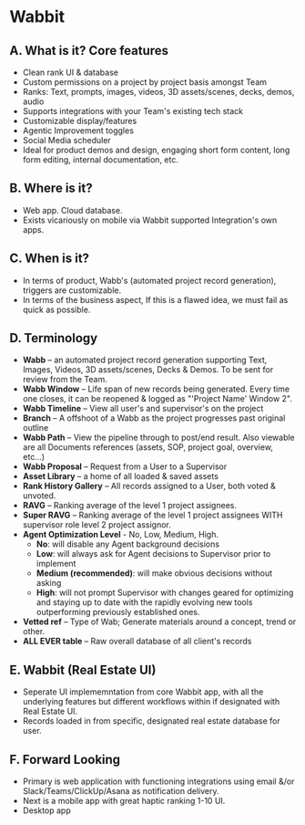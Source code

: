 # Wabbit

## A. What is it? Core features

- Clean rank UI & database
- Custom permissions on a project by project basis amongst Team
- Ranks: Text, prompts, images, videos, 3D assets/scenes, decks, demos, audio
- Supports integrations with your Team's existing tech stack
- Customizable display/features
- Agentic Improvement toggles
- Social Media scheduler
- Ideal for product demos and design, engaging short form content, long form editing, internal documentation, etc.

## B. Where is it?

- Web app. Cloud database.
- Exists vicariously on mobile via Wabbit supported Integration's own apps.

## C. When is it?

- In terms of product, Wabb's (automated project record generation), triggers are customizable.
- In terms of the business aspect, If this is a flawed idea, we must fail as quick as possible.

## D. Terminology

- **Wabb** – an automated project record generation supporting Text, Images, Videos, 3D assets/scenes, Decks & Demos. To be sent for review from the Team.
- **Wabb Window** – Life span of new records being generated. Every time one closes, it can be reopened & logged as "'Project Name' Window 2".
- **Wabb Timeline** – View all user's and supervisor's on the project
- **Branch** – A offshoot of a Wabb as the project progresses past original outline
- **Wabb Path** – View the pipeline through to post/end result. Also viewable are all Documents references (assets, SOP, project goal, overview, etc...)
- **Wabb Proposal** – Request from a User to a Supervisor
- **Asset Library** – a home of all loaded & saved assets
- **Rank History Gallery** – All records assigned to a User, both voted & unvoted.
- **RAVG** – Ranking average of the level 1 project assignees.
- **Super RAVG** – Ranking average of the level 1 project assignees WITH supervisor role level 2 project assignor.
- **Agent Optimization Level** - No, Low, Medium, High.
  - **No**: will disable any Agent background decisions
  - **Low**: will always ask for Agent decisions to Supervisor prior to implement
  - **Medium (recommended)**: will make obvious decisions without asking
  - **High**: will not prompt Supervisor with changes geared for optimizing and staying up to date with the rapidly evolving new tools outperforming previously established ones.
- **Vetted ref** – Type of Wab; Generate materials around a concept, trend or other.
- **ALL EVER table** – Raw overall database of all client's records

## E. Wabbit (Real Estate UI)

- Seperate UI implememntation from core Wabbit app, with all the underlying features but different workflows within if designated with Real Estate UI.
- Records loaded in from specific, designated real estate database for user.

## F. Forward Looking

- Primary is web application with functioning integrations using email &/or Slack/Teams/ClickUp/Asana as notification delivery.
- Next is a mobile app with great haptic ranking 1-10 UI.
- Desktop app